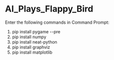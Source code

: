 # AI_Plays_Flappy_Bird

Enter the following commands in Command Prompt: 

1) pip install pygame --pre 
2) pip install numpy
3) pip install neat-python
4) pip install graphviz
5) pip install matplotlib
